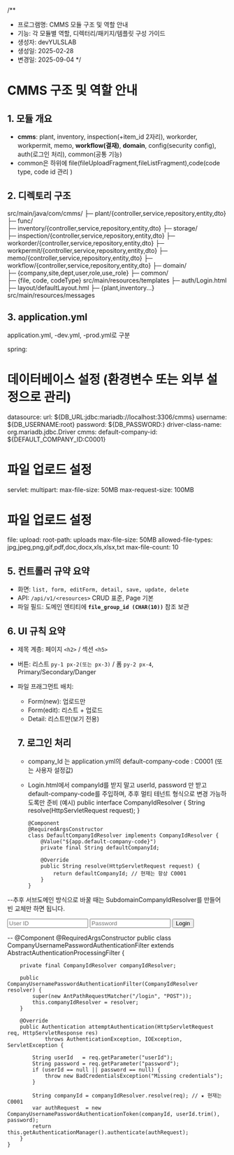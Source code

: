 /**
 * 프로그램명: CMMS 모듈 구조 및 역할 안내
 * 기능: 각 모듈별 역할, 디렉터리/패키지/템플릿 구성 가이드
 * 생성자: devYULSLAB
 * 생성일: 2025-02-28
 * 변경일: 2025-09-04
 */

# CMMS 구조 및 역할 안내

## 1. 모듈 개요
- **cmms**: plant, inventory, inspection(+item_id 2자리), workorder, workpermit, memo, **workflow(결재)**, **domain**, config(security config), auth(로그인 처리), common(공통 기능)
- common은 하위에 file(fileUploadFragment,fileListFragment),code(code type, code id 관리 )

## 2. 디렉토리 구조 
src/main/java/com/cmms/
  ├─ plant/{controller,service,repository,entity,dto}  
      ├─ func/    
  ├─ inventory/{controller,service,repository,entity,dto}
      ├─ storage/  
  ├─ inspection/{controller,service,repository,entity,dto}
  ├─ workorder/{controller,service,repository,entity,dto}
  ├─ workpermit/{controller,service,repository,entity,dto}
  ├─ memo/{controller,service,repository,entity,dto}
  ├─ workflow/{controller,service,repository,entity,dto}
  ├─ domain/    
      ├─ {company,site,dept,user,role,use_role}
  ├─ common/    
      ├─ {file, code, codeType}
src/main/resources/templates
  ├─ auth/Login.html
  ├─ layout/defaultLayout.hml
  ├─ {plant,inventory...}
src/main/resources/messages

## 3. application.yml
application.yml, -dev.yml, -prod.yml로 구분 

spring:
  # 데이터베이스 설정 (환경변수 또는 외부 설정으로 관리)
  datasource:
    url: ${DB_URL:jdbc:mariadb://localhost:3306/cmms}
    username: ${DB_USERNAME:root}
    password: ${DB_PASSWORD:}
    driver-class-name: org.mariadb.jdbc.Driver
cmms:
  default-company-id: ${DEFAULT_COMPANY_ID:C0001}
# 파일 업로드 설정
servlet:
multipart:
    max-file-size: 50MB
    max-request-size: 100MB
# 파일 업로드 설정
file:
upload:
    root-path: uploads
    max-file-size: 50MB
    allowed-file-types: jpg,jpeg,png,gif,pdf,doc,docx,xls,xlsx,txt
    max-file-count: 10    
 
## 5. 컨트롤러 규약 요약
- 화면: `list, form, editForm, detail, save, update, delete`
- API: `/api/v1/<resources>` CRUD 표준, Page 기본
- 파일 필드: 도메인 엔티티에 **`file_group_id (CHAR(10))`** 참조 보관

## 6. UI 규칙 요약
- 제목 계층: 페이지 `<h2>` / 섹션 `<h5>`
- 버튼: 리스트 `py-1 px-2(또는 px-3)` / 폼 `py-2 px-4`, Primary/Secondary/Danger
- 파일 프래그먼트 배치:
  - Form(new): 업로드만
  - Form(edit): 리스트 + 업로드
  - Detail: 리스트만(보기 전용)

  ## 7. 로그인 처리 
  - company_Id 는 application.yml의 default-company-code : C0001 (또는 사용자 설정값) 
  - Login.html에서 companyId를 받지 말고 userId, password 만 받고 default-company-code를 주입하며, 추후 멀티 테넌트 형식으로 변경 가능하도록만 준비
  (예시)
    public interface CompanyIdResolver {
        String resolve(HttpServletRequest request);
        }

        @Component
        @RequiredArgsConstructor
        class DefaultCompanyIdResolver implements CompanyIdResolver {
            @Value("${app.default-company-code}")
            private final String defaultCompanyId;

            @Override
            public String resolve(HttpServletRequest request) {
                return defaultCompanyId; // 현재는 항상 C0001
            }
        }
--추후 서브도메인 방식으로 바꿀 때는 SubdomainCompanyIdResolver를 만들어 빈 교체만 하면 됩니다.
<form method="post" action="/login">
  <input type="text" name="userId" placeholder="User ID" required />
  <input type="password" name="password" placeholder="Password" required />
  <button type="submit">Login</button>
</form>
--
    @Component
    @RequiredArgsConstructor
    public class CompanyUsernamePasswordAuthenticationFilter extends AbstractAuthenticationProcessingFilter {

        private final CompanyIdResolver companyIdResolver;

        public CompanyUsernamePasswordAuthenticationFilter(CompanyIdResolver resolver) {
            super(new AntPathRequestMatcher("/login", "POST"));
            this.companyIdResolver = resolver;
        }

        @Override
        public Authentication attemptAuthentication(HttpServletRequest req, HttpServletResponse res)
                throws AuthenticationException, IOException, ServletException {

            String userId   = req.getParameter("userId");
            String password = req.getParameter("password");
            if (userId == null || password == null) {
                throw new BadCredentialsException("Missing credentials");
            }

            String companyId = companyIdResolver.resolve(req); // ★ 현재는 C0001
            var authRequest  = new CompanyUsernamePasswordAuthenticationToken(companyId, userId.trim(), password);
            return this.getAuthenticationManager().authenticate(authRequest);
        }
    }
